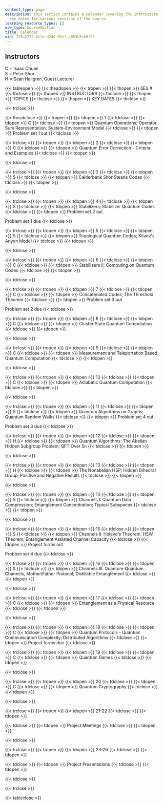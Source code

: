 ```yaml
---
content_type: page
description: This section contains a calendar covering the instructors, topics, and
  key dates for various sessions of the course.
learning_resource_types: []
ocw_type: CourseSection
title: Calendar
uid: 725a2772-2c1e-d246-02c1-a053b5cb9f29
---
```


Instructors
-----------

C = Isaac Chuan  
S = Peter Shor  
H = Sean Hallgren, Guest Lecturer

{{< tableopen >}}
{{< theadopen >}}
{{< tropen >}}
{{< thopen >}}
SES #
{{< thclose >}}
{{< thopen >}}
INSTRUCTORS
{{< thclose >}}
{{< thopen >}}
TOPICS
{{< thclose >}}
{{< thopen >}}
KEY DATES
{{< thclose >}}

{{< trclose >}}

{{< theadclose >}}
{{< tropen >}}
{{< tdopen >}}
1
{{< tdclose >}}
{{< tdopen >}}
C
{{< tdclose >}}
{{< tdopen >}}
Quantum Operations; Operator Sum Representation; System-Environment Model
{{< tdclose >}}
{{< tdopen >}}
Problem set 1 out
{{< tdclose >}}

{{< trclose >}}
{{< tropen >}}
{{< tdopen >}}
2
{{< tdclose >}}
{{< tdopen >}}
C
{{< tdclose >}}
{{< tdopen >}}
Quantum Error Correction - Criteria and Examples
{{< tdclose >}}
{{< tdopen >}}

{{< tdclose >}}

{{< trclose >}}
{{< tropen >}}
{{< tdopen >}}
3
{{< tdclose >}}
{{< tdopen >}}
S
{{< tdclose >}}
{{< tdopen >}}
Calderbank Shor Steane Codes
{{< tdclose >}}
{{< tdopen >}}

{{< tdclose >}}

{{< trclose >}}
{{< tropen >}}
{{< tdopen >}}
4
{{< tdclose >}}
{{< tdopen >}}
S
{{< tdclose >}}
{{< tdopen >}}
Stabilizers; Stabilizer Quantum Codes
{{< tdclose >}}
{{< tdopen >}}
Problem set 2 out  
  
Problem set 1 due
{{< tdclose >}}

{{< trclose >}}
{{< tropen >}}
{{< tdopen >}}
5
{{< tdclose >}}
{{< tdopen >}}
S
{{< tdclose >}}
{{< tdopen >}}
Topological Quantum Codes; Kitaev's Anyon Model
{{< tdclose >}}
{{< tdopen >}}

{{< tdclose >}}

{{< trclose >}}
{{< tropen >}}
{{< tdopen >}}
6
{{< tdclose >}}
{{< tdopen >}}
C
{{< tdclose >}}
{{< tdopen >}}
Stabilizers II; Computing on Quantum Codes
{{< tdclose >}}
{{< tdopen >}}

{{< tdclose >}}

{{< trclose >}}
{{< tropen >}}
{{< tdopen >}}
7
{{< tdclose >}}
{{< tdopen >}}
C
{{< tdclose >}}
{{< tdopen >}}
Concatenated Codes; The Threshold Theorem
{{< tdclose >}}
{{< tdopen >}}
Problem set 3 out  
  
Problem set 2 due
{{< tdclose >}}

{{< trclose >}}
{{< tropen >}}
{{< tdopen >}}
8
{{< tdclose >}}
{{< tdopen >}}
C
{{< tdclose >}}
{{< tdopen >}}
Cluster State Quantum Computation
{{< tdclose >}}
{{< tdopen >}}

{{< tdclose >}}

{{< trclose >}}
{{< tropen >}}
{{< tdopen >}}
9
{{< tdclose >}}
{{< tdopen >}}
C
{{< tdclose >}}
{{< tdopen >}}
Measurement and Teleportation Based Quantum Computation
{{< tdclose >}}
{{< tdopen >}}

{{< tdclose >}}

{{< trclose >}}
{{< tropen >}}
{{< tdopen >}}
10
{{< tdclose >}}
{{< tdopen >}}
C
{{< tdclose >}}
{{< tdopen >}}
Adiabatic Quantum Computation
{{< tdclose >}}
{{< tdopen >}}

{{< tdclose >}}

{{< trclose >}}
{{< tropen >}}
{{< tdopen >}}
11
{{< tdclose >}}
{{< tdopen >}}
S
{{< tdclose >}}
{{< tdopen >}}
Quantum Algorithms on Graphs; Quantum Random Walks
{{< tdclose >}}
{{< tdopen >}}
Problem set 4 out  
  
Problem set 3 due
{{< tdclose >}}

{{< trclose >}}
{{< tropen >}}
{{< tdopen >}}
12
{{< tdclose >}}
{{< tdopen >}}
H
{{< tdclose >}}
{{< tdopen >}}
Quantum Algorithms: The Abelian Hidden Subgroup Problem; QFT Over Sn
{{< tdclose >}}
{{< tdopen >}}

{{< tdclose >}}

{{< trclose >}}
{{< tropen >}}
{{< tdopen >}}
13
{{< tdclose >}}
{{< tdopen >}}
H
{{< tdclose >}}
{{< tdopen >}}
The Nonabelian HSP; Hidden Dihedral Group; Positive and Negative Results
{{< tdclose >}}
{{< tdopen >}}

{{< tdclose >}}

{{< trclose >}}
{{< tropen >}}
{{< tdopen >}}
14
{{< tdclose >}}
{{< tdopen >}}
S
{{< tdclose >}}
{{< tdopen >}}
Channels I: Quantum Data Compression; Entanglement Concentration; Typical Subspaces
{{< tdclose >}}
{{< tdopen >}}

{{< tdclose >}}

{{< trclose >}}
{{< tropen >}}
{{< tdopen >}}
15
{{< tdclose >}}
{{< tdopen >}}
S
{{< tdclose >}}
{{< tdopen >}}
Channels II: Holevo's Theorem; HSW Theorem; Entanglement Assisted Channel Capacity
{{< tdclose >}}
{{< tdopen >}}
Project forms out  
  
Problem set 4 due
{{< tdclose >}}

{{< trclose >}}
{{< tropen >}}
{{< tdopen >}}
16
{{< tdclose >}}
{{< tdopen >}}
S
{{< tdclose >}}
{{< tdopen >}}
Channels III: Quantum-Quantum Channels, Mother/Father Protocol; Distillable Entanglement
{{< tdclose >}}
{{< tdopen >}}

{{< tdclose >}}

{{< trclose >}}
{{< tropen >}}
{{< tdopen >}}
17
{{< tdclose >}}
{{< tdopen >}}
C
{{< tdclose >}}
{{< tdopen >}}
Entanglement as a Physical Resource
{{< tdclose >}}
{{< tdopen >}}

{{< tdclose >}}

{{< trclose >}}
{{< tropen >}}
{{< tdopen >}}
18
{{< tdclose >}}
{{< tdopen >}}
C
{{< tdclose >}}
{{< tdopen >}}
Quantum Protocols - Quantum Communication Complexity; Distributed Algorithms
{{< tdclose >}}
{{< tdopen >}}
Project forms due
{{< tdclose >}}

{{< trclose >}}
{{< tropen >}}
{{< tdopen >}}
19
{{< tdclose >}}
{{< tdopen >}}
C
{{< tdclose >}}
{{< tdopen >}}
Quantum Games
{{< tdclose >}}
{{< tdopen >}}

{{< tdclose >}}

{{< trclose >}}
{{< tropen >}}
{{< tdopen >}}
20
{{< tdclose >}}
{{< tdopen >}}
C
{{< tdclose >}}
{{< tdopen >}}
Quantum Cryptography
{{< tdclose >}}
{{< tdopen >}}

{{< tdclose >}}

{{< trclose >}}
{{< tropen >}}
{{< tdopen >}}
21-22
{{< tdclose >}}
{{< tdopen >}}

{{< tdclose >}}
{{< tdopen >}}
Project Meetings
{{< tdclose >}}
{{< tdopen >}}

{{< tdclose >}}

{{< trclose >}}
{{< tropen >}}
{{< tdopen >}}
23-26
{{< tdclose >}}
{{< tdopen >}}

{{< tdclose >}}
{{< tdopen >}}
Project Presentations
{{< tdclose >}}
{{< tdopen >}}

{{< tdclose >}}

{{< trclose >}}

{{< tableclose >}}